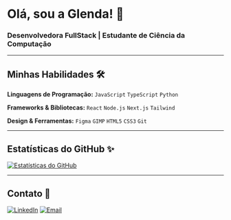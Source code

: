 # Olá, sou a Glenda! 👋
### Desenvolvedora FullStack | Estudante de Ciência da Computação

---

## Minhas Habilidades 🛠️

**Linguagens de Programação:**
`JavaScript` `TypeScript` `Python`

**Frameworks & Bibliotecas:**
`React` `Node.js` `Next.js` `Tailwind`

**Design & Ferramentas:**
`Figma` `GIMP` `HTML5` `CSS3` `Git` 

---


## Estatísticas do GitHub ✨

[![Estatísticas do GitHub](https://github-readme-stats.vercel.app/api?username=glendamara&show_icons=true&theme=dracula)](https://github.com/glendamara)

---

## Contato 📧

[![LinkedIn](https://img.shields.io/badge/LinkedIn-0A66C2?style=for-the-badge&logo=linkedin&logoColor=white)](https://www.linkedin.com/in/glenda-mara-a76521267)
[![Email](https://img.shields.io/badge/Email-D14836?style=for-the-badge&logo=gmail&logoColor=white)](mailto:glendamara.dasilvapereira@gmail.com)
